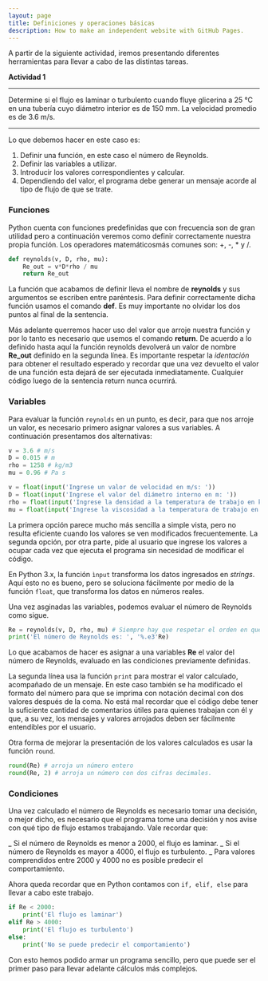 ```yaml
---
layout: page
title: Definiciones y operaciones básicas
description: How to make an independent website with GitHub Pages.
---
```


A partir de la siguiente actividad, iremos presentando diferentes herramientas para llevar a cabo de las distintas tareas.

**Actividad 1**

***

Determine si el flujo es laminar o turbulento cuando fluye glicerina a 25 °C en una tubería cuyo diámetro interior es de 150 mm. La velocidad promedio es de 3.6 m/s.

***

Lo que debemos hacer en este caso es:
1. Definir una función, en este caso el número de Reynolds. 
2. Definir las variables a utilizar.
3. Introducir los valores correspondientes y calcular.
4. Dependiendo del valor, el programa debe generar un mensaje acorde al tipo de flujo de que se trate. 

### Funciones	

Python cuenta con funciones predefinidas que con frecuencia son de gran utilidad pero a continuación veremos como definir correctamente nuestra propia función. Los operadores matemáticosmás comunes son: +, -, * y /.

```python
def reynolds(v, D, rho, mu):
    Re_out = v*D*rho / mu
    return Re_out
```

La función que acabamos de definir lleva el nombre de **reynolds** y sus argumentos se escriben entre paréntesis. Para definir correctamente dicha función usamos el comando **def**. Es muy importante no olvidar los dos puntos al final de la sentencia.
	
Más adelante querremos hacer uso del valor que arroje nuestra función y por lo tanto es necesario que usemos el comando **return**. De acuerdo a lo definido hasta aquí la función reynolds devolverá un valor de nombre **Re_out** definido en la segunda línea. Es importante respetar la *identación* para obtener el resultado esperado y recordar que una vez devuelto el valor de una función esta dejará de ser ejecutada inmediatamente. Cualquier código luego de la sentencia return nunca ocurrirá. 

### Variables

Para evaluar la función `reynolds` en un punto, es decir, para que nos arroje un valor, es necesario primero asignar valores a sus variables. A continuación presentamos dos alternativas:

```python
v = 3.6 # m/s
D = 0.015 # m
rho = 1258 # kg/m3
mu = 0.96 # Pa s
```
```python
v = float(input('Ingrese un valor de velocidad en m/s: '))
D = float(input('Ingrese el valor del diámetro interno en m: '))
rho = float(input('Ingrese la densidad a la temperatura de trabajo en kg/m3: '))
mu = float(input('Ingrese la viscosidad a la temperatura de trabajo en Pa s: '))
```

La primera opción parece mucho más sencilla a simple vista, pero no resulta eficiente cuando los valores se ven modificados frecuentemente. La segunda opción, por otra parte, pide al usuario que ingrese los valores a ocupar cada vez que ejecuta el programa sin necesidad de modificar el código.

En Python 3.x, la función `ìnput` transforma los datos ingresados en *strings*. Aquí esto no es bueno, pero se soluciona fácilmente por medio de la función `float`, que transforma los datos en números reales.  

Una vez asginadas las variables, podemos evaluar el número de Reynolds como sigue.

```python
Re = reynolds(v, D, rho, mu) # Siempre hay que respetar el orden en que se ingresa las variables.
print('El número de Reynolds es: ', '%.e3'Re)
```

Lo que acabamos de hacer es asignar a una variables **Re** el valor del número de Reynolds, evaluado en las condiciones previamente definidas.

La segunda línea usa la función `print` para mostrar el valor calculado, acompañado de un mensaje. En este caso también se ha modificado el formato del número para que se imprima con notación decimal con dos valores después de la coma. No está mal recordar que el código debe tener la suficiente cantidad de comentarios útiles para quienes trabajan con él y que, a su vez, los mensajes y valores arrojados deben ser fácilmente entendibles por el usuario.

Otra forma de mejorar la presentación de los valores calculados es usar la función `round`.
```python
round(Re) # arroja un número entero
round(Re, 2) # arroja un número con dos cifras decimales.
```
### Condiciones

Una vez calculado el número de Reynolds es necesario tomar una decisión, o mejor dicho, es necesario que el programa tome una decisión y nos avise con qué tipo de flujo estamos trabajando. Vale recordar que:

_ Si el número de Reynolds es menor a 2000, el flujo es laminar.
_ Si el número de Reynolds es mayor a 4000, el flujo es turbulento.
_ Para valores comprendidos entre 2000 y 4000 no es posible predecir el comportamiento.

Ahora queda recordar que en Python contamos con `if, elif, else` para llevar a cabo este trabajo.

```python
if Re < 2000:
	print('El flujo es laminar')
elif Re > 4000:
	print('El flujo es turbulento')
else:
	print('No se puede predecir el comportamiento')
```

Con esto hemos podido armar un programa sencillo, pero que puede ser el primer paso para llevar adelante cálculos más complejos. 
